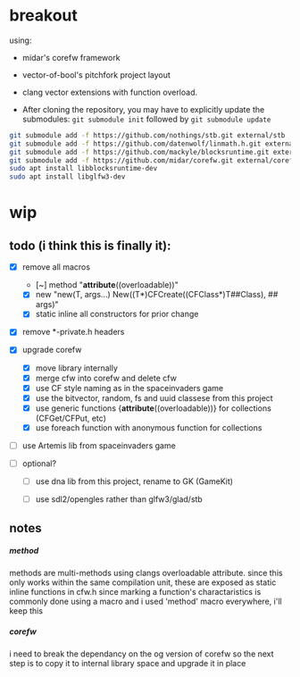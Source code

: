 # breakout 


using:
* midar's corefw framework
* vector-of-bool's pitchfork project layout
* clang vector extensions with function overload.

* After cloning the repository, you may have to explicitly update the submodules: `git submodule init` followed by `git submodule update`

```bash
git submodule add -f https://github.com/nothings/stb.git external/stb
git submodule add -f https://github.com/datenwolf/linmath.h.git external/linmath.h
git submodule add -f https://github.com/mackyle/blocksruntime.git external/blocksruntime
git submodule add -f https://github.com/midar/corefw.git external/corefw
sudo apt install libblocksruntime-dev
sudo apt install libglfw3-dev
```
# wip
## todo (i think this is finally it):


- [x] remove all macros
    - [~] method    "__attribute__((overloadable))"
    - [x] new       "new(T, args...) New((T*)CFCreate((CFClass*)T##Class), ## args)"
    - [x] static inline all constructors for prior change
- [x] remove *-private.h headers

- [x] upgrade corefw
    - [x] move library internally
    - [x] merge cfw into corefw and delete cfw
    - [x] use CF style naming as in the spaceinvaders game
    - [x] use the bitvector, random, fs and uuid classese from this project
    - [x] use generic functions {__attribute__((overloadable))} for collections (CFGet/CFPut, etc)
    - [x] use foreach function with anonymous function for collections 

- [ ] use Artemis lib from spaceinvaders game

- [ ] optional?
    - [ ] use dna lib from this project, rename to GK (GameKit)
    - [ ] use sdl2/opengles  rather than glfw3/glad/stb


## notes

##### method
methods are multi-methods using clangs overloadable attribute. since this only works within the same compilation unit, these are exposed as static inline functions in cfw.h
since marking a function's charactaristics is commonly done using a macro and i used 'method' macro everywhere, i'll keep this

##### corefw
i need to break the dependancy on the og version of corefw so the next step is to copy it to internal library space and upgrade it in place
